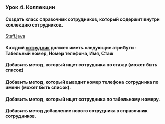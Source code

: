 ### Урок 4. Коллекции <br>
#### Создать класс справочник сотрудников, который содержит внутри коллекцию сотрудников. <br>
[Staff.java](https://github.com/Antonyo891/JDK/blob/SeminarFour/src/collections/Staff.java)
#### Каждый [сотрудник](https://github.com/Antonyo891/JDK/blob/SeminarFour/src/collections/Employee.java) должен иметь следующие атрибуты: <br> **Табельный номер, Номер телефона, Имя, Стаж** <br> 
#### Добавить метод, который ищет сотрудника по стажу (может быть список) <br>
#### Добавить метод, который выводит номер телефона сотрудника по имени (может быть список). <br> 
#### Добавить метод, который ищет сотрудника по табельному номеру. <br>
#### Добавить метод добавление нового сотрудника в справочник сотрудников. <br>
